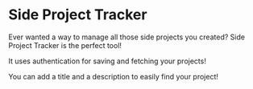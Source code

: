 # Side Project Tracker

Ever wanted a way to manage all those side projects you created? Side Project Tracker is the perfect tool!

It uses authentication for saving and fetching your projects!

You can add a title and a description to easily find your project!
